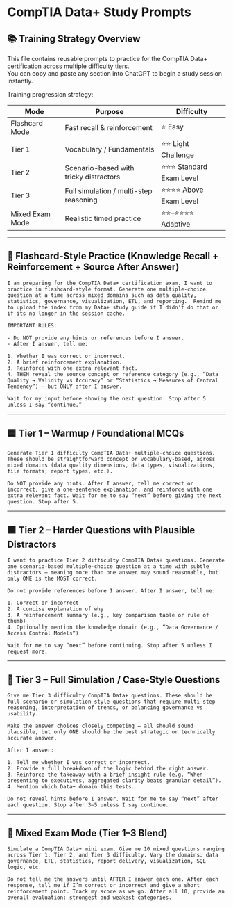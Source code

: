 # CompTIA Data+ Study Prompts

## 📚 Training Strategy Overview

This file contains reusable prompts to practice for the CompTIA Data+ certification across multiple difficulty tiers.  
You can copy and paste any section into ChatGPT to begin a study session instantly.

Training progression strategy:

| Mode | Purpose | Difficulty |
|------|---------|------------|
| Flashcard Mode | Fast recall & reinforcement | ⭐ Easy |
| Tier 1 | Vocabulary / Fundamentals | ⭐⭐ Light Challenge |
| Tier 2 | Scenario-based with tricky distractors | ⭐⭐⭐ Standard Exam Level |
| Tier 3 | Full simulation / multi-step reasoning | ⭐⭐⭐⭐ Above Exam Level |
| Mixed Exam Mode | Realistic timed practice | ⭐⭐–⭐⭐⭐⭐ Adaptive |

---

## 📘 Flashcard-Style Practice (Knowledge Recall + Reinforcement + Source After Answer)

```
I am preparing for the CompTIA Data+ certification exam. I want to practice in flashcard-style format. Generate one multiple-choice question at a time across mixed domains such as data quality, statistics, governance, visualization, ETL, and reporting.  Remind me to upload the index from my Data+ study guide if I didn't do that or if its no longer in the session cache.

IMPORTANT RULES:

- Do NOT provide any hints or references before I answer.
- After I answer, tell me:

1. Whether I was correct or incorrect.
2. A brief reinforcement explanation.
3. Reinforce with one extra relevant fact.
4. THEN reveal the source concept or reference category (e.g., “Data Quality → Validity vs Accuracy” or “Statistics → Measures of Central Tendency”) — but ONLY after I answer.

Wait for my input before showing the next question. Stop after 5 unless I say “continue.”
```

---

## 🟦 Tier 1 – Warmup / Foundational MCQs

```
Generate Tier 1 difficulty CompTIA Data+ multiple-choice questions. These should be straightforward concept or vocabulary-based, across mixed domains (data quality dimensions, data types, visualizations, file formats, report types, etc.).

Do NOT provide any hints. After I answer, tell me correct or incorrect, give a one-sentence explanation, and reinforce with one extra relevant fact. Wait for me to say “next” before giving the next question. Stop after 5.
```

---

## 🟧 Tier 2 – Harder Questions with Plausible Distractors

```
I want to practice Tier 2 difficulty CompTIA Data+ questions. Generate one scenario-based multiple-choice question at a time with subtle distractors — meaning more than one answer may sound reasonable, but only ONE is the MOST correct.

Do not provide references before I answer. After I answer, tell me:

1. Correct or incorrect
2. A concise explanation of why
3. A reinforcement summary (e.g., key comparison table or rule of thumb)
4. Optionally mention the knowledge domain (e.g., “Data Governance / Access Control Models”)

Wait for me to say “next” before continuing. Stop after 5 unless I request more.
```

---

## 🔴 Tier 3 – Full Simulation / Case-Style Questions

```
Give me Tier 3 difficulty CompTIA Data+ questions. These should be full scenario or simulation-style questions that require multi-step reasoning, interpretation of trends, or balancing governance vs usability.

Make the answer choices closely competing — all should sound plausible, but only ONE should be the best strategic or technically accurate answer.

After I answer:

1. Tell me whether I was correct or incorrect.
2. Provide a full breakdown of the logic behind the right answer.
3. Reinforce the takeaway with a brief insight rule (e.g. “When presenting to executives, aggregated clarity beats granular detail”).
4. Mention which Data+ domain this tests.

Do not reveal hints before I answer. Wait for me to say “next” after each question. Stop after 3–5 unless I say continue.
```

---

## 🔀 Mixed Exam Mode (Tier 1–3 Blend)

```
Simulate a CompTIA Data+ mini exam. Give me 10 mixed questions ranging across Tier 1, Tier 2, and Tier 3 difficulty. Vary the domains: data governance, ETL, statistics, report delivery, visualization, SQL logic, etc.

Do not tell me the answers until AFTER I answer each one. After each response, tell me if I’m correct or incorrect and give a short reinforcement point. Track my score as we go. After all 10, provide an overall evaluation: strongest and weakest categories.
```
